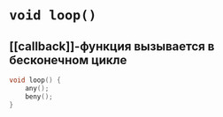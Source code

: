 # `void loop()`
## [[callback]]-функция вызывается в бесконечном цикле

```Cpp
void loop() {
	any();
	beny();
}
```
